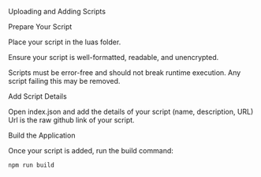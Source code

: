 Uploading and Adding Scripts

Prepare Your Script

Place your script in the luas folder.

Ensure your script is well-formatted, readable, and unencrypted.

Scripts must be error-free and should not break runtime execution. Any script failing this may be removed.

Add Script Details

Open index.json and add the details of your script (name, description, URL) Url is the raw github link of your script.

Build the Application

Once your script is added, run the build command:

`npm run build`
